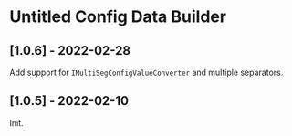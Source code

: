 # Untitled Config Data Builder

## [1.0.6] - 2022-02-28

Add support for `IMultiSegConfigValueConverter` and multiple separators.

## [1.0.5] - 2022-02-10

Init.
